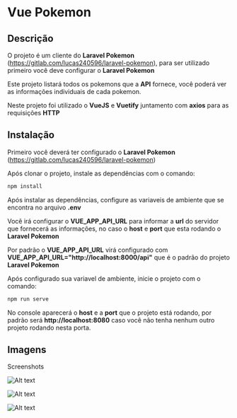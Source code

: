 Vue Pokemon
======

Descrição
------

O projeto é um cliente do **Laravel Pokemon** (https://gitlab.com/lucas240596/laravel-pokemon), para ser utilizado primeiro você deve configurar o **Laravel Pokemon**

Este projeto listará todos os pokemons que a **API** fornece, você poderá ver as informações individuais de cada pokemon.

Neste projeto foi utilizado o **VueJS** e **Vuetify** juntamento com **axios** para as requisições **HTTP**

Instalação
------

Primeiro você deverá ter configurado o **Laravel Pokemon** (https://gitlab.com/lucas240596/laravel-pokemon)

Após clonar o projeto, instale as dependências com o comando:
```bash
npm install
```

Após instalar as dependências, configure as variaveis de ambiente que se encontra no arquivo **.env**

Você irá configurar o **VUE_APP_API_URL** para informar a **url** do servidor que fornecerá as informações, no caso o **host** e **port** que esta rodando o **Laravel Pokemon**

Por padrão o **VUE_APP_API_URL** virá configurado com **VUE_APP_API_URL="http://localhost:8000/api"** que é o padrão do projeto **Laravel Pokemon**

Após configurado sua variavel de ambiente, inicie o projeto com o comando:
```bash
npm run serve
```

No console aparecerá o **host** e a **port** que o projeto está rodando, por padrão será **http://localhost:8080** caso você não tenha nenhum outro projeto rodando nesta porta.

Imagens
------

Screenshots

![Alt text](/../-/raw/master/screenshots/001.PNG?raw=true "001")

![Alt text](/../-/raw/master/screenshots/002.PNG?raw=true "002")

![Alt text](/../-/raw/master/screenshots/003.PNG?raw=true "003")
